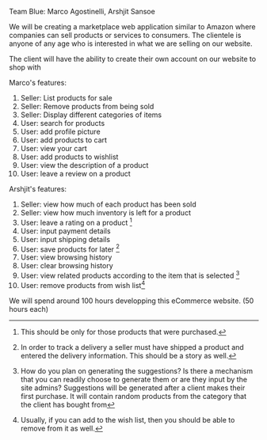 Team Blue: Marco Agostinelli, Arshjit Sansoe

We will be creating a marketplace web application similar to Amazon where companies can sell products or services to consumers.
The clientele is anyone of any age who is interested in what we are selling on our website.

The client will have the ability to create their own account on our website to shop with

Marco's features:

1. Seller: List products for sale
2. Seller: Remove products from being sold
3. Seller: Display different categories of items
4. User: search for products
5. User: add profile picture
6. User: add products to cart
7. User: view your cart
8. User: add products to wishlist
9. User: view the description of a product
10. User: leave a review on a product
[^1]: Modifying the product quantity in the cart is standard in these applications.

Arshjit's features:

1. Seller: view how much of each product has been sold
2. Seller: view how much inventory is left for a product
3. User: leave a rating on a product [^2]
4. User: input payment details
5. User: input shipping details
6. User: save products for later [^3]
7. User: view browsing history
8. User: clear browsing history
9. User: view related products according to the item that is selected [^4]
10. User: remove products from wish list[^5]
[^2]: This should be only for those products that were purchased.
[^3]: In order to track a delivery a seller must have shipped a product and entered the delivery information. This should be a story as well.
[^4]: How do you plan on generating the suggestions? Is there a mechanism that you can readily choose to generate them or are they input by the site admins?
Suggestions will be generated after a client makes their first purchase. It will contain random products from the category that the client has bought from
[^5]: Usually, if you can add to the wish list, then you should be able to remove from it as well.

We will spend around 100 hours developping this eCommerce website. (50 hours each)
